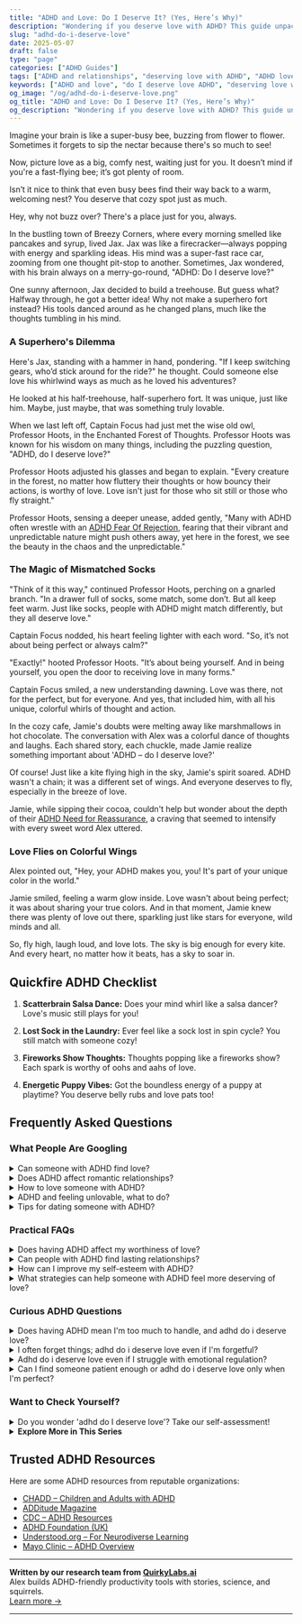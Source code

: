 ```yaml
---
title: "ADHD and Love: Do I Deserve It? (Yes, Here’s Why)"
description: "Wondering if you deserve love with ADHD? This guide unpacks the doubts, offers affirming truths, and helps you see your worth—quirks and all."
slug: "adhd-do-i-deserve-love"
date: 2025-05-07
draft: false
type: "page"
categories: ["ADHD Guides"]
tags: ["ADHD and relationships", "deserving love with ADHD", "ADHD love acceptance", "ADHD emotional support", "ADHD relationship challenges", "adult ADHD love", "ADHD self-worth"]
keywords: ["ADHD and love", "do I deserve love ADHD", "deserving love with ADHD", "ADHD emotional support", "ADHD relationship confidence", "ADHD self-worth", "ADHD and intimacy"]
og_image: "/og/adhd-do-i-deserve-love.png"
og_title: "ADHD and Love: Do I Deserve It? (Yes, Here’s Why)"
og_description: "Wondering if you deserve love with ADHD? This guide unpacks the doubts, offers affirming truths, and helps you see your worth—quirks and all."
---
```



Imagine your brain is like a super-busy bee, buzzing from flower to flower. Sometimes it forgets to sip the nectar because there's so much to see!

Now, picture love as a big, comfy nest, waiting just for you. It doesn’t mind if you're a fast-flying bee; it’s got plenty of room.

Isn’t it nice to think that even busy bees find their way back to a warm, welcoming nest? You deserve that cozy spot just as much.

Hey, why not buzz over? There's a place just for you, always.

In the bustling town of Breezy Corners, where every morning smelled like pancakes and syrup, lived Jax. Jax was like a firecracker—always popping with energy and sparkling ideas. His mind was a super-fast race car, zooming from one thought pit-stop to another. Sometimes, Jax wondered, with his brain always on a merry-go-round, "ADHD: Do I deserve love?"

One sunny afternoon, Jax decided to build a treehouse. But guess what? Halfway through, he got a better idea! Why not make a superhero fort instead? His tools danced around as he changed plans, much like the thoughts tumbling in his mind.

### A Superhero's Dilemma

Here's Jax, standing with a hammer in hand, pondering. "If I keep switching gears, who’d stick around for the ride?" he thought. Could someone else love his whirlwind ways as much as he loved his adventures?

He looked at his half-treehouse, half-superhero fort. It was unique, just like him. Maybe, just maybe, that was something truly lovable.

When we last left off, Captain Focus had just met the wise old owl, Professor Hoots, in the Enchanted Forest of Thoughts. Professor Hoots was known for his wisdom on many things, including the puzzling question, "ADHD, do I deserve love?"

Professor Hoots adjusted his glasses and began to explain. "Every creature in the forest, no matter how fluttery their thoughts or how bouncy their actions, is worthy of love. Love isn't just for those who sit still or those who fly straight."

Professor Hoots, sensing a deeper unease, added gently, "Many with ADHD often wrestle with an [ADHD Fear Of Rejection](/pages/adhd-fear-of-rejection/), fearing that their vibrant and unpredictable nature might push others away, yet here in the forest, we see the beauty in the chaos and the unpredictable."

### The Magic of Mismatched Socks

"Think of it this way," continued Professor Hoots, perching on a gnarled branch. "In a drawer full of socks, some match, some don’t. But all keep feet warm. Just like socks, people with ADHD might match differently, but they all deserve love."

Captain Focus nodded, his heart feeling lighter with each word. "So, it’s not about being perfect or always calm?"

"Exactly!" hooted Professor Hoots. "It’s about being yourself. And in being yourself, you open the door to receiving love in many forms."

Captain Focus smiled, a new understanding dawning. Love was there, not for the perfect, but for everyone. And yes, that included him, with all his unique, colorful whirls of thought and action.

In the cozy cafe, Jamie's doubts were melting away like marshmallows in hot chocolate. The conversation with Alex was a colorful dance of thoughts and laughs. Each shared story, each chuckle, made Jamie realize something important about 'ADHD – do I deserve love?'

Of course! Just like a kite flying high in the sky, Jamie's spirit soared. ADHD wasn't a chain; it was a different set of wings. And everyone deserves to fly, especially in the breeze of love.

Jamie, while sipping their cocoa, couldn't help but wonder about the depth of their [ADHD Need for Reassurance](/pages/adhd-need-for-reassurance/), a craving that seemed to intensify with every sweet word Alex uttered.

### Love Flies on Colorful Wings

Alex pointed out, "Hey, your ADHD makes you, you! It's part of your unique color in the world."

Jamie smiled, feeling a warm glow inside. Love wasn't about being perfect; it was about sharing your true colors. And in that moment, Jamie knew there was plenty of love out there, sparkling just like stars for everyone, wild minds and all.

So, fly high, laugh loud, and love lots. The sky is big enough for every kite. And every heart, no matter how it beats, has a sky to soar in.

## Quickfire ADHD Checklist

1. **Scatterbrain Salsa Dance:** Does your mind whirl like a salsa dancer? Love's music still plays for you!

2. **Lost Sock in the Laundry:** Ever feel like a sock lost in spin cycle? You still match with someone cozy!

3. **Fireworks Show Thoughts:** Thoughts popping like a fireworks show? Each spark is worthy of oohs and aahs of love.

4. **Energetic Puppy Vibes:** Got the boundless energy of a puppy at playtime? You deserve belly rubs and love pats too!

## Frequently Asked Questions



### What People Are Googling

<details><summary>Can someone with ADHD find love?</summary><p>Absolutely, someone with ADHD can find love! Just like anyone else, individuals with ADHD have a wonderful capacity to form deep and meaningful relationships. It's important to remember that the qualities that make you unique can also make you lovable and interesting to others. By communicating openly about your needs and embracing your authentic self, you'll be able to connect with someone who appreciates and loves you just as you are.</p></details>
<details><summary>Does ADHD affect romantic relationships?</summary><p>Absolutely, ADHD can indeed influence romantic relationships in various ways. It may bring unique challenges such as forgetfulness, distractibility, or impulsivity, which can sometimes be misunderstood by a partner. However, it's also important to remember that many with ADHD can bring incredible creativity, passion, and energy into their relationships. Open communication, understanding, and tailored strategies can really help in managing these challenges together.</p></details>
<details><summary>How to love someone with ADHD?</summary><p>Loving someone with ADHD is a beautiful journey of understanding and patience. Start by learning about ADHD, as understanding their way of processing and engaging with the world will help you appreciate their unique strengths and challenges. Communication is key, so make sure to talk openly about their needs and how you can best support each other. Above all, celebrate their creativity, spontaneity, and vibrant energy, which can bring so much joy and color to your life together. Embrace the adventure with a loving heart and an open mind!</p></details>
<details><summary>ADHD and feeling unlovable, what to do?</summary><p>It's really common to feel this way sometimes, especially when you're juggling ADHD. Remember, your worth isn't defined by your productivity or by how neatly you fit into societal expectations. A great place to start is by surrounding yourself with supportive people who understand the unique challenges of ADHD. Also, consider working with a therapist or coach who specializes in ADHD; they can offer strategies and insights that help you see your incredible qualities more clearly. Remember, you are absolutely lovable just as you are.</p></details>
<details><summary>Tips for dating someone with ADHD?</summary><p>Absolutely, dating someone with ADHD can be a wonderful adventure filled with spontaneity and vigor! It’s key to embrace flexibility and patience, as plans might change last minute or conversations may take unexpected turns. Communication is your golden tool – openly discuss each other’s needs and how ADHD might affect your relationship dynamics. And don’t forget to celebrate their unique perspective and creativity, which can add so much richness and joy to your shared experiences.</p></details>



### Practical FAQs

<details><summary>Does having ADHD affect my worthiness of love?</summary><p>Absolutely not! Having ADHD does not affect your worthiness of love at all. Everyone deserves love and care, and your ADHD is just one part of the vibrant tapestry that makes you, you. It's important to remember that your unique qualities, including the way your brain works, can actually bring a special depth to relationships. Embrace who you are because you are entirely lovable just as you are.</p></details>
<details><summary>Can people with ADHD find lasting relationships?</summary><p>Absolutely, people with ADHD can and do form lasting, loving relationships! Like anyone else, individuals with ADHD bring a unique set of strengths and challenges to a partnership. Being open about ADHD and how it might affect the relationship can help partners develop greater understanding and strategies for support. Many find that with effective communication and mutual compassion, relationships not only endure but thrive.</p></details>
<details><summary>How can I improve my self-esteem with ADHD?</summary><p>Boosting self-esteem while managing ADHD can feel like a cozy, nurturing journey towards self-discovery and appreciation. Start by recognizing your unique strengths and talents—those little sparks of brilliance that make you, you! It's also helpful to set realistic, achievable goals to create a sense of accomplishment. Remember, every small success is a step forward, and be sure to surround yourself with supportive friends who cheer on your progress. This way, you’re not just managing ADHD; you’re thriving with it.</p></details>
<details><summary>What strategies can help someone with ADHD feel more deserving of love?</summary><p>Absolutely, feeling deserving of love is so important, and it's wonderful that you're exploring ways to support that belief in yourself. One helpful approach is to work on self-compassion. This means treating yourself with the same kindness and understanding you'd offer a good friend when they're struggling. Another strategy could be to regularly reflect on your positive qualities and achievements, no matter how small they might seem. Writing these down in a journal can be particularly effective. Lastly, surrounding yourself with supportive people who understand and appreciate your unique self can reinforce the feeling of being deserving of love. Remember, you are absolutely worthy of love and belonging, just as you are.</p></details>



### Curious ADHD Questions

<details><summary>Does having ADHD mean I'm too much to handle, and adhd do i deserve love?</summary><p>Absolutely not! Having ADHD doesn't mean you're too much to handle; it simply means your brain works a bit differently, which can bring lots of creativity and energy into your relationships. Everyone, including those with ADHD, is deserving of love and capable of forming deep, meaningful connections. Remember, the right people will appreciate your unique qualities and embrace all aspects of who you are.</p></details>
<details><summary>I often forget things; adhd do i deserve love even if I'm forgetful?</summary><p>Absolutely, you deserve love just as much as anyone else, forgetfulness and all! ADHD can make remembering things a bit tricky, but it doesn't make you any less deserving of care, affection, and companionship. Everyone has their quirks and challenges; forgetting things is just a part of your unique story. Remember, your worth isn't tied to your memory, and the right people will love you for who you are, not just how well you remember details.</p></details>
<details><summary>Adhd do i deserve love even if I struggle with emotional regulation?</summary><p>Absolutely, you deserve love and affection just like anyone else, regardless of the challenges with emotional regulation that come with ADHD. It’s important to remember that everyone has their own struggles, and dealing with emotional regulation is just a part of your unique journey. What matters most is recognizing your needs, communicating them effectively, and surrounding yourself with understanding people. Embracing your whole self, including your ADHD, can lead to deeper, more meaningful connections with others who appreciate and cherish your authentic self.</p></details>
<details><summary>Can I find someone patient enough or adhd do i deserve love only when I'm perfect?</summary><p>Absolutely, you deserve love just as you are, ADHD and all! It's important to remember that everyone has their unique quirks and challenges, and having ADHD doesn't make you any less deserving of love and patience. There are plenty of people out there who will appreciate and cherish you for who you are, including all the unique perspectives and creativity that come with ADHD. You don't have to be perfect to be loved—being your authentic self is more than enough.</p></details>



### Want to Check Yourself?

<details><summary>Do you wonder 'adhd do I deserve love'? Take our self-assessment!</summary><p>Absolutely, everyone deserves love, including those with ADHD! If you're questioning this or feeling unsure about how ADHD affects your relationships, it might help to explore those feelings a bit more. Our self-assessment can be a gentle way to start understanding your own emotional needs and how you relate to others. Remember, you are worthy of love and belonging, just as you are.</p></details>

<script type="application/ld+json">
{
  "@context": "https://schema.org",
  "@type": "FAQPage",
  "mainEntity": [
    {
      "@type": "Question",
      "name": "Can someone with ADHD find love?",
      "acceptedAnswer": {
        "@type": "Answer",
        "text": "Absolutely, someone with ADHD can find love! Just like anyone else, individuals with ADHD have a wonderful capacity to form deep and meaningful relationships. It's important to remember that the qualities that make you unique can also make you lovable and interesting to others. By communicating openly about your needs and embracing your authentic self, you'll be able to connect with someone who appreciates and loves you just as you are."
      }
    },
    {
      "@type": "Question",
      "name": "Does ADHD affect romantic relationships?",
      "acceptedAnswer": {
        "@type": "Answer",
        "text": "Absolutely, ADHD can indeed influence romantic relationships in various ways. It may bring unique challenges such as forgetfulness, distractibility, or impulsivity, which can sometimes be misunderstood by a partner. However, it's also important to remember that many with ADHD can bring incredible creativity, passion, and energy into their relationships. Open communication, understanding, and tailored strategies can really help in managing these challenges together."
      }
    },
    {
      "@type": "Question",
      "name": "How to love someone with ADHD?",
      "acceptedAnswer": {
        "@type": "Answer",
        "text": "Loving someone with ADHD is a beautiful journey of understanding and patience. Start by learning about ADHD, as understanding their way of processing and engaging with the world will help you appreciate their unique strengths and challenges. Communication is key, so make sure to talk openly about their needs and how you can best support each other. Above all, celebrate their creativity, spontaneity, and vibrant energy, which can bring so much joy and color to your life together. Embrace the adventure with a loving heart and an open mind!"
      }
    },
    {
      "@type": "Question",
      "name": "ADHD and feeling unlovable, what to do?",
      "acceptedAnswer": {
        "@type": "Answer",
        "text": "It's really common to feel this way sometimes, especially when you're juggling ADHD. Remember, your worth isn't defined by your productivity or by how neatly you fit into societal expectations. A great place to start is by surrounding yourself with supportive people who understand the unique challenges of ADHD. Also, consider working with a therapist or coach who specializes in ADHD; they can offer strategies and insights that help you see your incredible qualities more clearly. Remember, you are absolutely lovable just as you are."
      }
    },
    {
      "@type": "Question",
      "name": "Tips for dating someone with ADHD?",
      "acceptedAnswer": {
        "@type": "Answer",
        "text": "Absolutely, dating someone with ADHD can be a wonderful adventure filled with spontaneity and vigor! It\u2019s key to embrace flexibility and patience, as plans might change last minute or conversations may take unexpected turns. Communication is your golden tool \u2013 openly discuss each other\u2019s needs and how ADHD might affect your relationship dynamics. And don\u2019t forget to celebrate their unique perspective and creativity, which can add so much richness and joy to your shared experiences."
      }
    }
  ]
}
</script>
<script type="application/ld+json">
{
  "@context": "https://schema.org",
  "@type": "Article",
  "author": {
    "@type": "Person",
    "name": "QuirkyLabs",
    "url": "https://quirkylabs.ai/about"
  },
  "headline": "adhd do i deserve love: \"ADHD & Love: Why You Absolutely Deserve It!\"",
  "mainEntityOfPage": "https://blog.quirkylabs.ai/pages/adhd-do-i-deserve-love/",
  "datePublished": "2025-05-07"
}
</script>
<script type="application/ld+json">
{
  "@context": "https://schema.org",
  "@type": "BreadcrumbList",
  "itemListElement": [
    {
      "@type": "ListItem",
      "position": 1,
      "name": "Home",
      "item": "https://quirkylabs.ai/"
    },
    {
      "@type": "ListItem",
      "position": 2,
      "name": "Blog",
      "item": "https://blog.quirkylabs.ai/"
    },
    {
      "@type": "ListItem",
      "position": 3,
      "name": "adhd do i deserve love: \"ADHD & Love: Why You Absolutely Deserve It!\"",
      "item": "https://blog.quirkylabs.ai/pages/adhd-do-i-deserve-love/"
    }
  ]
}
</script>

<details>
<summary><strong>Explore More in This Series</strong></summary>

- [Adhd Impossible To Live With](/pages/adhd-impossible-to-live-with/)
- [Adhd Fear Of Connection](/pages/adhd-fear-of-connection/)
- [Adhd Fear Intimacy](/pages/adhd-fear-intimacy/)
- [Adhd Fear Of Rejection](/pages/adhd-fear-of-rejection/)
- [Adhd People Leave Me](/pages/adhd-people-leave-me/)
- [Adhd Relationships Hard](/pages/adhd-relationships-hard/)
- [Adhd Fear Being Unlovable](/pages/adhd-fear-being-unlovable/)
- [Adhd Want Love But Hide](/pages/adhd-want-love-but-hide/)
</details>



## Trusted ADHD Resources

Here are some ADHD resources from reputable organizations:

- [CHADD – Children and Adults with ADHD](https://chadd.org)
- [ADDitude Magazine](https://www.additudemag.com)
- [CDC – ADHD Resources](https://www.cdc.gov/ncbddd/adhd)
- [ADHD Foundation (UK)](https://www.adhdfoundation.org.uk)
- [Understood.org – For Neurodiverse Learning](https://www.understood.org)
- [Mayo Clinic – ADHD Overview](https://www.mayoclinic.org/diseases-conditions/adhd)


---

**Written by our research team from [QuirkyLabs.ai](https://quirkylabs.ai)**  
Alex builds ADHD-friendly productivity tools with stories, science, and squirrels.  
[Learn more →](https://quirkylabs.ai)

---